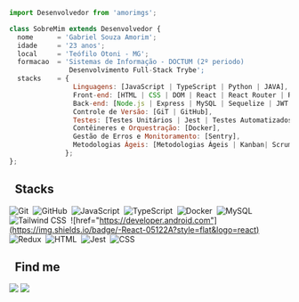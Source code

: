 ```js
import Desenvolvedor from 'amorimgs';

class SobreMim extends Desenvolvedor {
  nome      = 'Gabriel Souza Amorim';
  idade     = '23 anos';
  local     = 'Teófilo Otoni - MG';
  formacao  = 'Sistemas de Informação - DOCTUM (2º periodo)
               Desenvolvimento Full-Stack Trybe';
  stacks    = {
                Linguagens: [JavaScript | TypeScript | Python | JAVA],
                Front-end: [HTML | CSS | DOM | React | React Router | Redux | Context API & Hooks | TailwindCSS | Bootstrap],
                Back-end: [Node.js | Express | MySQL | Sequelize | JWT | GraphQL],
                Controle de Versão: [GiT | GitHub],
                Testes: [Testes Unitários | Jest | Testes Automatizados | Mocha | Chai | Sinon | RTL (React Testing Library) | PyTest],
                Contêineres e Orquestração: [Docker],
                Gestão de Erros e Monitoramento: [Sentry],
                Metodologias Ágeis: [Metodologias Ágeis | Kanban| Scrum],
              };
};
```

## &nbsp; Stacks

![Git](https://img.shields.io/badge/-Git-05122A?style=flat&logo=git)&nbsp;
![GitHub](https://img.shields.io/badge/-GitHub-05122A?style=flat&logo=github)&nbsp;
![JavaScript](https://img.shields.io/badge/-JavaScript-05122A?style=flat&logo=javascript)&nbsp;
![TypeScript](https://img.shields.io/badge/-TypeScript-05122A?style=flat&logo=typescript)&nbsp;
![Docker](https://img.shields.io/badge/-Docker-05122A?style=flat&logo=docker)&nbsp;
![MySQL](https://img.shields.io/badge/-MySQL-05122A?style=flat&logo=mysql)&nbsp;
![Tailwind CSS](https://img.shields.io/badge/-TailwindCSS-05122A?style=flat&logo=tailwindcss)&nbsp;
![href="https://developer.android.com"](https://img.shields.io/badge/-React-05122A?style=flat&logo=react)&nbsp;
![Redux](https://img.shields.io/badge/-Redux-05122A?style=flat&logo=redux)&nbsp;
![HTML](https://img.shields.io/badge/-HTML-05122A?style=flat&logo=HTML5)&nbsp;
![Jest](https://img.shields.io/badge/-Jest-05122A?style=flat&logo=jest)&nbsp;
![CSS](https://img.shields.io/badge/-CSS-05122A?style=flat&logo=CSS3&logoColor=1572B6)&nbsp;

## &nbsp; Find me

<p align="left">
  <a href="mailto:ricksamann@gmail.com"  alt="Gmail">
  <img src="https://img.shields.io/badge/-Gmail-FF0000?style=flat-square&labelColor=FF0000&logo=gmail&logoColor=white&link=mailto:ricksamann@gmail.com" /></a>

  <a href="https://www.linkedin.com/in/amorimgs" target="_blank" alt="Linkedin">
  <img src="https://img.shields.io/badge/-Linkedin-0e76a8?style=flat-square&logo=Linkedin&logoColor=white&link= https://www.linkedin.com/in/gabriel-souza-amorim-09111b14b/" /></a>
</p>  
